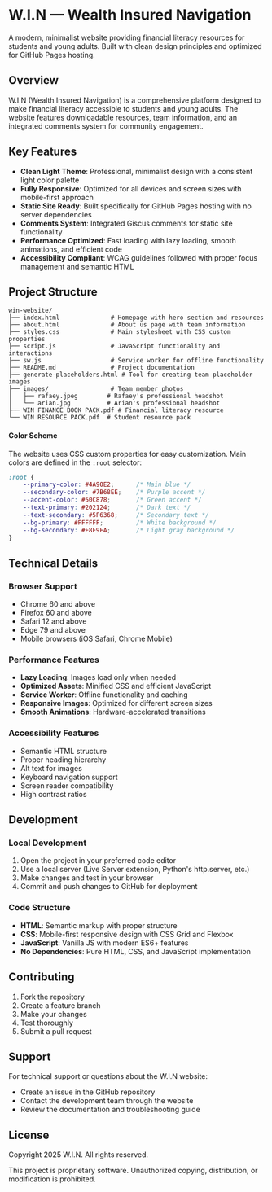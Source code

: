 # W.I.N — Wealth Insured Navigation

A modern, minimalist website providing financial literacy resources for students and young adults. Built with clean design principles and optimized for GitHub Pages hosting.

## Overview

W.I.N (Wealth Insured Navigation) is a comprehensive platform designed to make financial literacy accessible to students and young adults. The website features downloadable resources, team information, and an integrated comments system for community engagement.

## Key Features

- **Clean Light Theme**: Professional, minimalist design with a consistent light color palette
- **Fully Responsive**: Optimized for all devices and screen sizes with mobile-first approach
- **Static Site Ready**: Built specifically for GitHub Pages hosting with no server dependencies
- **Comments System**: Integrated Giscus comments for static site functionality
- **Performance Optimized**: Fast loading with lazy loading, smooth animations, and efficient code
- **Accessibility Compliant**: WCAG guidelines followed with proper focus management and semantic HTML

## Project Structure

```
win-website/
├── index.html              # Homepage with hero section and resources
├── about.html              # About us page with team information
├── styles.css              # Main stylesheet with CSS custom properties
├── script.js               # JavaScript functionality and interactions
├── sw.js                   # Service worker for offline functionality
├── README.md               # Project documentation
├── generate-placeholders.html # Tool for creating team placeholder images
├── images/                 # Team member photos
│   ├── rafaey.jpeg        # Rafaey's professional headshot
│   └── arian.jpg          # Arian's professional headshot
├── WIN FINANCE BOOK PACK.pdf # Financial literacy resource
└── WIN RESOURCE PACK.pdf  # Student resource pack
```

#### Color Scheme
The website uses CSS custom properties for easy customization. Main colors are defined in the `:root` selector:

```css
:root {
    --primary-color: #4A90E2;      /* Main blue */
    --secondary-color: #7B68EE;    /* Purple accent */
    --accent-color: #50C878;       /* Green accent */
    --text-primary: #202124;       /* Dark text */
    --text-secondary: #5F6368;     /* Secondary text */
    --bg-primary: #FFFFFF;         /* White background */
    --bg-secondary: #F8F9FA;       /* Light gray background */
}
```

## Technical Details

### Browser Support
- Chrome 60 and above
- Firefox 60 and above
- Safari 12 and above
- Edge 79 and above
- Mobile browsers (iOS Safari, Chrome Mobile)

### Performance Features
- **Lazy Loading**: Images load only when needed
- **Optimized Assets**: Minified CSS and efficient JavaScript
- **Service Worker**: Offline functionality and caching
- **Responsive Images**: Optimized for different screen sizes
- **Smooth Animations**: Hardware-accelerated transitions

### Accessibility Features
- Semantic HTML structure
- Proper heading hierarchy
- Alt text for images
- Keyboard navigation support
- Screen reader compatibility
- High contrast ratios

## Development

### Local Development
1. Open the project in your preferred code editor
2. Use a local server (Live Server extension, Python's http.server, etc.)
3. Make changes and test in your browser
4. Commit and push changes to GitHub for deployment

### Code Structure
- **HTML**: Semantic markup with proper structure
- **CSS**: Mobile-first responsive design with CSS Grid and Flexbox
- **JavaScript**: Vanilla JS with modern ES6+ features
- **No Dependencies**: Pure HTML, CSS, and JavaScript implementation

## Contributing

1. Fork the repository
2. Create a feature branch
3. Make your changes
4. Test thoroughly
5. Submit a pull request

## Support

For technical support or questions about the W.I.N website:
- Create an issue in the GitHub repository
- Contact the development team through the website
- Review the documentation and troubleshooting guide

## License

Copyright 2025 W.I.N. All rights reserved.

This project is proprietary software. Unauthorized copying, distribution, or modification is prohibited.